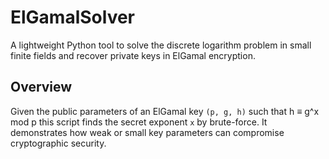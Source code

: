 # ElGamalSolver

A lightweight Python tool to solve the discrete logarithm problem in small finite fields and recover private keys in ElGamal encryption.

## Overview

Given the public parameters of an ElGamal key `(p, g, h)` such that h ≡ g^x mod p this script finds the secret exponent `x` by brute-force. It demonstrates how weak or small key parameters can compromise cryptographic security.



